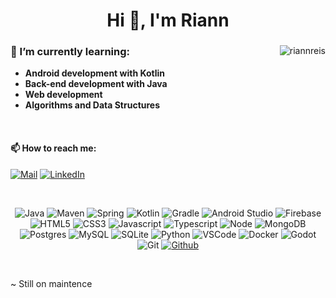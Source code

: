 <h1 align="center">Hi 👋, I'm Riann</h1>

<div align="left">
  <img align="right" src="https://github-readme-stats.vercel.app/api/top-langs?username=riannreis&show_icons=true&theme=transparent&locale=en&layout=compact&hide_border=true&title_color=ffffff&text_color=ffffff" alt="riannreis" />
 
 <h3> 🌱 I’m currently learning: </h3>
   <ul>
    <li><b>Android development with Kotlin</b></li>
    <li><b>Back-end development with Java</b></li>
    <li><b>Web development</b></li>
    <li><b>Algorithms and Data Structures</b></li>
   </ul>
   
</div>

<br />

#### 📫 How to reach me:

[![Mail](https://img.shields.io/badge/Mail-black?style=flat-square&logo=gmail)](mailto:ooriannsilva@gmail.com)
[![LinkedIn](https://img.shields.io/badge/LinkedIn-black?style=flat-square&logo=linkedIn&logoColor=0073B1)](https://www.linkedin.com/in/riann-dos-reis-4b7507282/)

<br />
<div align="center">

![Java](https://img.shields.io/badge/Java-black?style=flat-square&logo=oracle&logoColor=E42C2E)
![Maven](https://img.shields.io/badge/Maven-black?style=flat-square&logo=apache-maven&logoColor=C71A36)
![Spring](https://img.shields.io/badge/Spring-black?style=flat-square&logo=spring)
![Kotlin](https://img.shields.io/badge/Kotlin-black?style=flat-square&logo=kotlin)
![Gradle](https://img.shields.io/badge/Gradle-black?style=flat-square&logo=gradle)
![Android Studio](https://img.shields.io/badge/AndroidStudio-black?style=flat-square&logo=android-studio)
![Firebase](https://img.shields.io/badge/Firebase-black?style=flat-square&logo=firebase)
![HTML5](https://img.shields.io/badge/HTML-black?style=flat-square&logo=HTML5)
![CSS3](https://img.shields.io/badge/CSS-black?style=flat-square&logo=CSS3&logoColor=2d72e9)
![Javascript](https://img.shields.io/badge/Javascript-black?style=flat-square&logo=javascript)
![Typescript](https://img.shields.io/badge/Typescript-black?style=flat-square&logo=typescript)
![Node](https://img.shields.io/badge/Node-black?style=flat-square&logo=node.js)
![MongoDB](https://img.shields.io/badge/MongoDB-black?style=flat-square&logo=mongoDB)
![Postgres](https://img.shields.io/badge/Postgres-black?style=flat-square&logo=postgresql)
![MySQL](https://img.shields.io/badge/MySQL-black?style=flat-square&logo=MySQL)
![SQLite](https://img.shields.io/badge/SQLite-black?style=flat-square&logo=SQLite&logoColor=60a4f7)
![Python](https://img.shields.io/badge/Python-black?style=flat-square&logo=python)
![VSCode](https://img.shields.io/badge/VSCode-black?style=flat-square&logo=visual-studio-code&logoColor=2D9EE9)
![Docker](https://img.shields.io/badge/Docker-black?style=flat-square&logo=docker)
![Godot](https://img.shields.io/badge/Godot-black?style=flat-square&logo=godotengine&logoColor=#478CBF)
![Git](https://img.shields.io/badge/Git-black?style=flat-square&logo=git)
[![Github](https://img.shields.io/badge/Github-black?style=flat-square&logo=github)](https://github.com/RiannReis)
</div>

<br />

~ Still on maintence
